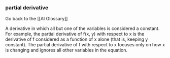 ### partial derivative

Go back to the [[AI Glossary]]


A derivative in which all but one of the variables is considered a constant. For example, the partial derivative of f(x, y) with respect to x is the derivative of f considered as a function of x alone (that is, keeping y constant). The partial derivative of f with respect to x focuses only on how x is changing and ignores all other variables in the equation.

